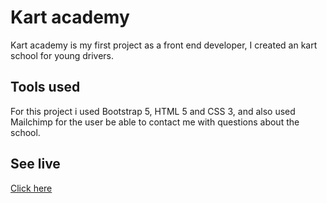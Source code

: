 # Kart academy

Kart academy is my first project as a front end developer, I created an kart school for young drivers.

## Tools used

For this project i used Bootstrap 5, HTML 5 and CSS 3, and also used Mailchimp for the user be able to contact me with questions about the school.


## See live
[Click here](switchalves7.github.io)
